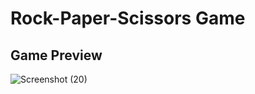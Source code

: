 ﻿# Rock-Paper-Scissors Game
 
## Game Preview
![Screenshot (20)](https://github.com/ganeshjadhav2402/Rock-Paper-Scissors/assets/108882321/b52db269-4855-4fd1-b0da-3f6dd6d4fcf3)
